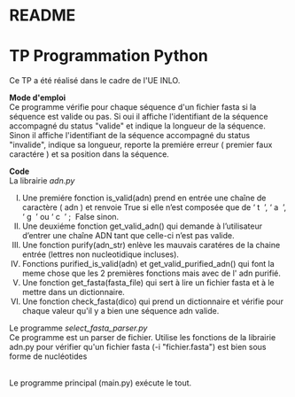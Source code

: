 README
======

# TP Programmation Python
Ce TP a été réalisé dans le cadre de l'UE INLO.



**Mode d'emploi**
<br>
Ce programme vérifie pour chaque séquence d'un fichier fasta si la séquence est valide ou pas. 
Si oui il affiche l'identifiant de la séquence accompagné du  status "valide" et indique 
la longueur de la séquence. Sinon il affiche l'identifiant de la séquence accompagné du  status "invalide", indique sa longueur, reporte
la premiére erreur ( premier faux caractére ) et sa position dans la séquence.     



**Code**
<br>
La librairie *adn.py*

<ol type="I"> 
<li> Une premiére fonction is_valid(adn) prend en entrée une chaîne de caractère (​ adn​ ) et renvoie True​ si elle n’est composée que de ‘​ t ​ ’, ‘​ a ​ ’, ‘​ g ​ ’ ou ‘​ c ​ ’ ; ​ False​ sinon.</li>

<li> Une deuxiéme fonction get_valid_adn() qui demande à l’utilisateur d’entrer une chaîne ADN tant que celle-ci n’est pas valide. </li>

<li> Une fonction purify(adn_str) enlève les mauvais caratéres de la chaine entrée (lettres non nucleotidique incluses). </li>

<li> Fonctions purified_is_valid(adn) et get_valid_purified_adn() qui font la meme chose que les 2 premières fonctions mais avec de l' adn purifié. </li>


<li> Une fonction get_fasta(fasta_file) qui sert à lire un fichier fasta et à le mettre dans un dictionnaire. </li>

<li> Une fonction check_fasta(dico) qui prend un dictionnaire et vérifie pour chaque valeur qu'il y a bien une séquence adn valide. </li>

</ol>

Le programme *select_fasta_parser.py* 
<br>
Ce programme est un parser de fichier.
Utilise les fonctions de la librairie adn.py pour vérifier qu'un fichier fasta (-i "fichier.fasta") est bien sous forme de nucléotides

<br>
Le programme principal (main.py) exécute le tout.










